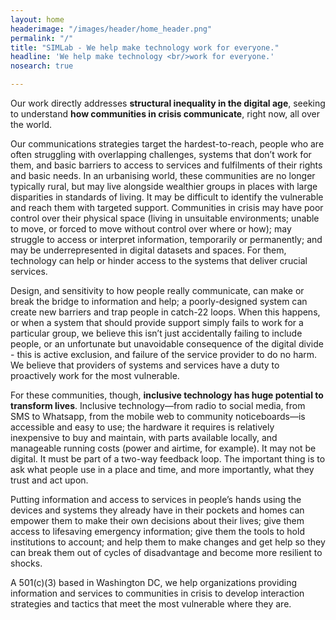 ```yaml
---
layout: home
headerimage: "/images/header/home_header.png"
permalink: "/"
title: "SIMLab - We help make technology work for everyone."
headline: 'We help make technology <br/>work for everyone.'
nosearch: true

---
```

Our work directly addresses **structural inequality in the digital age**, seeking to understand **how communities in crisis communicate**, right now, all over the world. 

Our communications strategies target the hardest-to-reach, people who are often struggling with overlapping challenges, systems that don’t work for them, and basic barriers to access to services and fulfilments of their rights and basic needs. In an urbanising world, these communities are no longer typically rural, but may live alongside wealthier groups in places with large disparities in standards of living. It may be difficult to identify the vulnerable and reach them with targeted support. Communities in crisis may have poor control over their physical space (living in unsuitable environments; unable to move, or forced to move without control over where or how); may struggle to access or interpret information, temporarily or permanently; and may be underrepresented in digital datasets and spaces. For them, technology can help or hinder access to the systems that deliver crucial services. 

Design, and sensitivity to how people really communicate, can make or break the bridge to information and help; a poorly-designed system can create new barriers and trap people in catch-22 loops. When this happens, or when a system that should provide support simply fails to work for a particular group, we believe this isn’t just accidentally failing to include people, or an unfortunate but unavoidable consequence of the digital divide - this is active exclusion, and failure of the service provider to do no harm. We believe that providers of systems and services have a duty to proactively work for the most vulnerable.

For these communities, though, **inclusive technology has huge potential to transform lives**. Inclusive technology&mdash;from radio to social media, from SMS to Whatsapp, from the mobile web to community noticeboards&mdash;is accessible and easy to use; the hardware it requires is relatively inexpensive to buy and maintain, with parts available locally, and manageable running costs (power and airtime, for example). It may not be digital. It must be part of a two-way feedback loop. The important thing is to ask what people use in a place and time, and more importantly, what they trust and act upon. 

Putting information and access to services in people’s hands using the devices and systems they already have in their pockets and homes can empower them to make their own decisions about their lives; give them access to lifesaving emergency information; give them the tools to hold institutions to account; and help them to make changes and get help so they can break them out of cycles of disadvantage and become more resilient to shocks.

A 501(c)(3) based in Washington DC, we help organizations providing information and services to communities in crisis to develop interaction strategies and tactics that meet the most vulnerable where they are.
